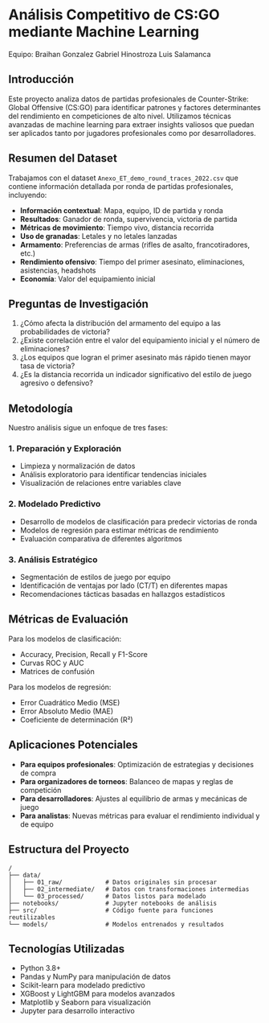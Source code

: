 # Análisis Competitivo de CS:GO mediante Machine Learning

Equipo:
Braihan Gonzalez
Gabriel Hinostroza
Luis Salamanca


## Introducción

Este proyecto analiza datos de partidas profesionales de Counter-Strike: Global Offensive (CS:GO) para identificar patrones y factores determinantes del rendimiento en competiciones de alto nivel. Utilizamos técnicas avanzadas de machine learning para extraer insights valiosos que puedan ser aplicados tanto por jugadores profesionales como por desarrolladores.

## Resumen del Dataset

Trabajamos con el dataset `Anexo_ET_demo_round_traces_2022.csv` que contiene información detallada por ronda de partidas profesionales, incluyendo:

- **Información contextual**: Mapa, equipo, ID de partida y ronda
- **Resultados**: Ganador de ronda, supervivencia, victoria de partida
- **Métricas de movimiento**: Tiempo vivo, distancia recorrida
- **Uso de granadas**: Letales y no letales lanzadas
- **Armamento**: Preferencias de armas (rifles de asalto, francotiradores, etc.)
- **Rendimiento ofensivo**: Tiempo del primer asesinato, eliminaciones, asistencias, headshots
- **Economía**: Valor del equipamiento inicial

## Preguntas de Investigación

1. ¿Cómo afecta la distribución del armamento del equipo a las probabilidades de victoria?
2. ¿Existe correlación entre el valor del equipamiento inicial y el número de eliminaciones?
3. ¿Los equipos que logran el primer asesinato más rápido tienen mayor tasa de victoria?
4. ¿Es la distancia recorrida un indicador significativo del estilo de juego agresivo o defensivo?

## Metodología

Nuestro análisis sigue un enfoque de tres fases:

### 1. Preparación y Exploración
- Limpieza y normalización de datos
- Análisis exploratorio para identificar tendencias iniciales
- Visualización de relaciones entre variables clave

### 2. Modelado Predictivo
- Desarrollo de modelos de clasificación para predecir victorias de ronda
- Modelos de regresión para estimar métricas de rendimiento
- Evaluación comparativa de diferentes algoritmos

### 3. Análisis Estratégico
- Segmentación de estilos de juego por equipo
- Identificación de ventajas por lado (CT/T) en diferentes mapas
- Recomendaciones tácticas basadas en hallazgos estadísticos

## Métricas de Evaluación

Para los modelos de clasificación:
- Accuracy, Precision, Recall y F1-Score
- Curvas ROC y AUC
- Matrices de confusión

Para los modelos de regresión:
- Error Cuadrático Medio (MSE)
- Error Absoluto Medio (MAE)
- Coeficiente de determinación (R²)

## Aplicaciones Potenciales

- **Para equipos profesionales**: Optimización de estrategias y decisiones de compra
- **Para organizadores de torneos**: Balanceo de mapas y reglas de competición
- **Para desarrolladores**: Ajustes al equilibrio de armas y mecánicas de juego
- **Para analistas**: Nuevas métricas para evaluar el rendimiento individual y de equipo

## Estructura del Proyecto

```
/
├── data/
│   ├── 01_raw/            # Datos originales sin procesar
│   ├── 02_intermediate/   # Datos con transformaciones intermedias
│   └── 03_processed/      # Datos listos para modelado
├── notebooks/             # Jupyter notebooks de análisis
├── src/                   # Código fuente para funciones reutilizables
└── models/                # Modelos entrenados y resultados
```

## Tecnologías Utilizadas

- Python 3.8+
- Pandas y NumPy para manipulación de datos
- Scikit-learn para modelado predictivo
- XGBoost y LightGBM para modelos avanzados
- Matplotlib y Seaborn para visualización
- Jupyter para desarrollo interactivo